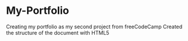 # My-Portfolio
Creating my portfolio as my second project from freeCodeCamp
Created the structure of the document with HTML5
